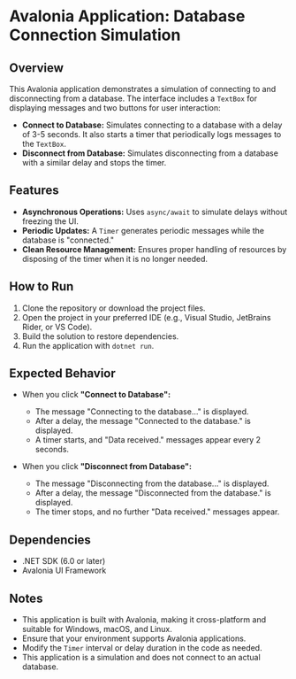 # Avalonia Application: Database Connection Simulation

## Overview

This Avalonia application demonstrates a simulation of connecting to and disconnecting from a database. The interface includes a `TextBox` for displaying messages and two buttons for user interaction:

- **Connect to Database:** Simulates connecting to a database with a delay of 3-5 seconds. It also starts a timer that periodically logs messages to the `TextBox`.
- **Disconnect from Database:** Simulates disconnecting from a database with a similar delay and stops the timer.

## Features

- **Asynchronous Operations:** Uses `async/await` to simulate delays without freezing the UI.
- **Periodic Updates:** A `Timer` generates periodic messages while the database is "connected."
- **Clean Resource Management:** Ensures proper handling of resources by disposing of the timer when it is no longer needed.

## How to Run

1. Clone the repository or download the project files.
2. Open the project in your preferred IDE (e.g., Visual Studio, JetBrains Rider, or VS Code).
3. Build the solution to restore dependencies.
4. Run the application with `dotnet run`.

## Expected Behavior

- When you click **"Connect to Database":**
  - The message "Connecting to the database..." is displayed.
  - After a delay, the message "Connected to the database." is displayed.
  - A timer starts, and "Data received." messages appear every 2 seconds.

- When you click **"Disconnect from Database":**
  - The message "Disconnecting from the database..." is displayed.
  - After a delay, the message "Disconnected from the database." is displayed.
  - The timer stops, and no further "Data received." messages appear.

## Dependencies

- .NET SDK (6.0 or later)
- Avalonia UI Framework

## Notes

- This application is built with Avalonia, making it cross-platform and suitable for Windows, macOS, and Linux.
- Ensure that your environment supports Avalonia applications.
- Modify the `Timer` interval or delay duration in the code as needed.
- This application is a simulation and does not connect to an actual database.
